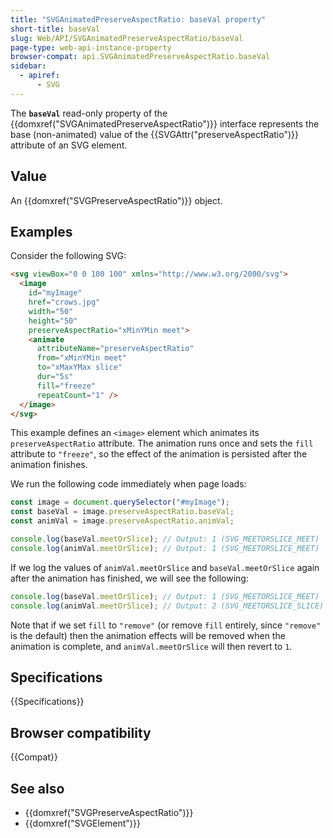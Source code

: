 ```yaml
---
title: "SVGAnimatedPreserveAspectRatio: baseVal property"
short-title: baseVal
slug: Web/API/SVGAnimatedPreserveAspectRatio/baseVal
page-type: web-api-instance-property
browser-compat: api.SVGAnimatedPreserveAspectRatio.baseVal
sidebar:
  - apiref:
      - SVG
---
```


The **`baseVal`** read-only property of the {{domxref("SVGAnimatedPreserveAspectRatio")}} interface represents the base (non-animated) value of the {{SVGAttr("preserveAspectRatio")}} attribute of an SVG element.

## Value

An {{domxref("SVGPreserveAspectRatio")}} object.

## Examples

Consider the following SVG:

```html
<svg viewBox="0 0 100 100" xmlns="http://www.w3.org/2000/svg">
  <image
    id="myImage"
    href="crows.jpg"
    width="50"
    height="50"
    preserveAspectRatio="xMinYMin meet">
    <animate
      attributeName="preserveAspectRatio"
      from="xMinYMin meet"
      to="xMaxYMax slice"
      dur="5s"
      fill="freeze"
      repeatCount="1" />
  </image>
</svg>
```

This example defines an `<image>` element which animates its `preserveAspectRatio` attribute. The animation runs once and sets the `fill` attribute to `"freeze"`, so the effect of the animation is persisted after the animation finishes.

We run the following code immediately when page loads:

```js
const image = document.querySelector("#myImage");
const baseVal = image.preserveAspectRatio.baseVal;
const animVal = image.preserveAspectRatio.animVal;

console.log(baseVal.meetOrSlice); // Output: 1 (SVG_MEETORSLICE_MEET)
console.log(animVal.meetOrSlice); // Output: 1 (SVG_MEETORSLICE_MEET)
```

If we log the values of `animVal.meetOrSlice` and `baseVal.meetOrSlice` again after the animation has finished, we will see the following:

```js
console.log(baseVal.meetOrSlice); // Output: 1 (SVG_MEETORSLICE_MEET)
console.log(animVal.meetOrSlice); // Output: 2 (SVG_MEETORSLICE_SLICE)
```

Note that if we set `fill` to `"remove"` (or remove `fill` entirely, since `"remove"` is the default) then the animation effects will be removed when the animation is complete, and `animVal.meetOrSlice` will then revert to `1`.

## Specifications

{{Specifications}}

## Browser compatibility

{{Compat}}

## See also

- {{domxref("SVGPreserveAspectRatio")}}
- {{domxref("SVGElement")}}
